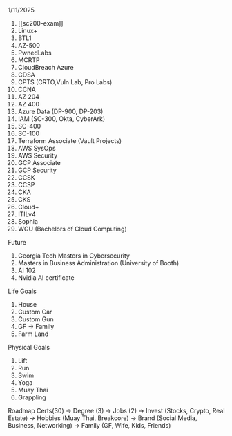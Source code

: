 1/11/2025
1. [[sc200-exam]]
2. Linux+
3. BTL1
4. AZ-500
5. PwnedLabs
6. MCRTP
7. CloudBreach Azure
8. CDSA
9. CPTS (CRTO,Vuln Lab, Pro Labs)
10. CCNA
11. AZ 204
12. AZ 400
13. Azure Data (DP-900, DP-203)
14. IAM (SC-300, Okta, CyberArk)
16. SC-400
17. SC-100
18. Terraform Associate (Vault Projects)
19. AWS SysOps
20. AWS Security
21. GCP Associate
22. GCP Security
23. CCSK
24. CCSP
25. CKA
26. CKS
27. Cloud+
28. ITILv4
29. Sophia
30. WGU (Bachelors of Cloud Computing)

Future
1. Georgia Tech Masters in Cybersecurity
2. Masters in Business Administration (University of Booth)
3. AI 102
4. Nvidia AI certificate

Life Goals
1. House
2. Custom Car
3. Custom Gun
4. GF -> Family
5. Farm Land

Physical Goals
1. Lift
2. Run
3. Swim
4. Yoga
5. Muay Thai
6. Grappling

Roadmap
Certs(30) -> Degree (3) -> Jobs (2) -> Invest (Stocks, Crypto, Real Estate) -> Hobbies (Muay Thai, Breakcore) -> Brand (Social Media, Business, Networking) -> Family (GF, Wife, Kids, Friends) 


